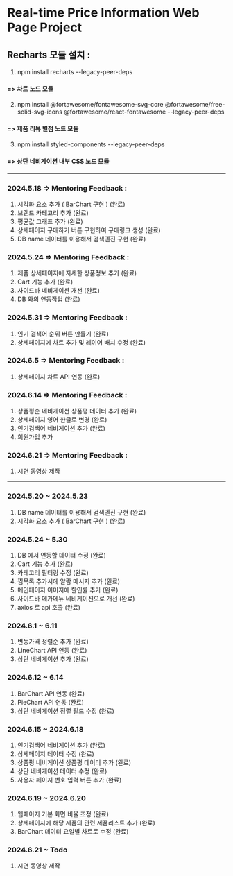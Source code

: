 # Real-time Price Information Web Page Project

## Recharts 모듈 설치 : 
1. npm install recharts --legacy-peer-deps
####   => 차트 노드 모듈
2. npm install @fortawesome/fontawesome-svg-core @fortawesome/free-solid-svg-icons @fortawesome/react-fontawesome --legacy-peer-deps
####   => 제품 리뷰 별점 노드 모듈
3. npm install styled-components --legacy-peer-deps
#### => 상단 네비게이션 내부 CSS 노드 모듈

<hr />

### 2024.5.18 => Mentoring Feedback : 
1. 시각화 요소 추가 ( BarChart 구현 ) (완료)
2. 브랜드 카테고리 추가 (완료)
3. 평균값 그래프 추가 (완료)
4. 상세페이지 구매하기 버튼 구현하여 구매링크 생성 (완료)
5. DB name 데이터를 이용해서 검색엔진 구현 (완료)

### 2024.5.24 => Mentoring Feedback :
1. 제품 상세페이지에 자세한 상품정보 추가 (완료)
2. Cart 기능 추가 (완료)
3. 사이드바 네비게이션 개선 (완료)
4. DB 와의 연동작업 (완료)

### 2024.5.31 => Mentoring Feedback :
1. 인기 검색어 순위 버튼 만들기 (완료)
2. 상세페이지에 차트 추가 및 레이어 배치 수정 (완료)

### 2024.6.5 => Mentoring Feedback :
1. 상세페이지 차트 API 연동 (완료)

### 2024.6.14 => Mentoring Feedback :
1. 상품평순 네비게이션 상품평 데이터 추가 (완료)
2. 상세페이지 영어 한글로 변경 (완료)
3. 인기검색어 네비게이션 추가 (완료)
4. 회원가입 추가

### 2024.6.21 => Mentoring Feedback :
1. 시연 동영상 제작

<hr />

### 2024.5.20 ~ 2024.5.23
1. DB name 데이터를 이용해서 검색엔진 구현 (완료)
2. 시각화 요소 추가 ( BarChart 구현 ) (완료)

### 2024.5.24 ~ 5.30
1. DB 에서 연동할 데이터 수정 (완료)
2. Cart 기능 추가 (완료)
3. 카테고리 필터링 수정 (완료)
4. 찜목록 추가시에 알람 메시지 추가 (완료)
5. 메인페이지 이미지에 할인률 추가 (완료)
6. 사이드바 메가메뉴 네비게이션으로 개선 (완료)
7. axios 로 api 호출 (완료)

### 2024.6.1 ~ 6.11
1. 변동가격 정렬순 추가 (완료)
2. LineChart API 연동 (완료)
3. 상단 네비게이션 추가 (완료)

### 2024.6.12 ~ 6.14
1. BarChart API 연동 (완료)
2. PieChart API 연동 (완료)
3. 상단 네비게이션 정렬 필드 수정 (완료)

### 2024.6.15 ~ 2024.6.18
1. 인기검색어 네비게이션 추가 (완료)
2. 상세페이지 데이터 수정 (완료)
3. 상품평 네비게이션 상품평 데이터 추가 (완료)
4. 상단 네비게이션 데이터 수정 (완료)
5. 사용자 페이지 번호 입력 버튼 추가 (완료)

### 2024.6.19 ~ 2024.6.20
1. 웹페이지 기본 화면 비율 조정 (완료)
2. 상세페이지에 해당 제품의 관련 제품리스트 추가 (완료)
3. BarChart 데이터 요일별 차트로 수정 (완료)

### 2024.6.21 ~ Todo
1. 시연 동영상 제작
